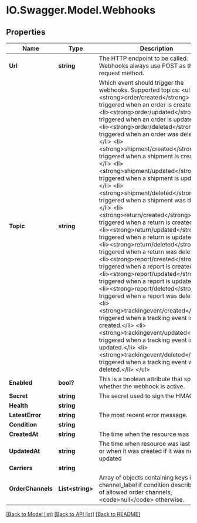 # IO.Swagger.Model.Webhooks
## Properties

Name | Type | Description | Notes
------------ | ------------- | ------------- | -------------
**Url** | **string** | The HTTP endpoint to be called. Webhooks always use POST as the request method. | [optional] 
**Topic** | **string** | Which event should trigger the webhooks. Supported topics:     &lt;ul&gt;       &lt;li&gt;&lt;strong&gt;order/created&lt;/strong&gt; triggered when an order is created.&lt;/li&gt;       &lt;li&gt;&lt;strong&gt;order/updated&lt;/strong&gt; triggered when an order is updated.&lt;/li&gt;       &lt;li&gt;&lt;strong&gt;order/deleted&lt;/strong&gt; triggered when an order was deleted.&lt;/li&gt;       &lt;li&gt;&lt;strong&gt;shipment/created&lt;/strong&gt; triggered when a shipment is created.&lt;/li&gt;       &lt;li&gt;&lt;strong&gt;shipment/updated&lt;/strong&gt; triggered when a shipment is updated.&lt;/li&gt;       &lt;li&gt;&lt;strong&gt;shipment/deleted&lt;/strong&gt; triggered when a shipment was deleted.&lt;/li&gt;       &lt;li&gt;&lt;strong&gt;return/created&lt;/strong&gt; triggered when a return is created.&lt;/li&gt;       &lt;li&gt;&lt;strong&gt;return/updated&lt;/strong&gt; triggered when a return is updated.&lt;/li&gt;       &lt;li&gt;&lt;strong&gt;return/deleted&lt;/strong&gt; triggered when a return was deleted.&lt;/li&gt;       &lt;li&gt;&lt;strong&gt;report/created&lt;/strong&gt; triggered when a report is created.&lt;/li&gt;       &lt;li&gt;&lt;strong&gt;report/updated&lt;/strong&gt; triggered when a report is updated.&lt;/li&gt;       &lt;li&gt;&lt;strong&gt;report/deleted&lt;/strong&gt; triggered when a report was deleted.&lt;/li&gt;       &lt;li&gt;&lt;strong&gt;trackingevent/created&lt;/strong&gt; triggered when a tracking event is created.&lt;/li&gt;       &lt;li&gt;&lt;strong&gt;trackingevent/updated&lt;/strong&gt; triggered when a tracking event is updated.&lt;/li&gt;       &lt;li&gt;&lt;strong&gt;trackingevent/deleted&lt;/strong&gt; triggered when a tracking event was deleted.&lt;/li&gt;     &lt;/ul&gt; | [optional] 
**Enabled** | **bool?** | This is a boolean attribute that specifies whether the webhook is active. | [optional] 
**Secret** | **string** | The secret used to sign the HMAC. | [optional] 
**Health** | **string** |  | [optional] 
**LatestError** | **string** | The most recent error message. | [optional] 
**Condition** | **string** |  | [optional] 
**CreatedAt** | **string** | The time when the resource was created | [optional] 
**UpdatedAt** | **string** | The time when resource was last updated or when it was created if it was never updated | [optional] 
**Carriers** | **string** |  | [optional] 
**OrderChannels** | **List&lt;string&gt;** | Array of objects containing keys id and channel_label if condition describes a list of allowed order channels, &lt;code&gt;null&lt;/code&gt; otherwise.  | [optional] 

[[Back to Model list]](../README.md#documentation-for-models) [[Back to API list]](../README.md#documentation-for-api-endpoints) [[Back to README]](../README.md)

